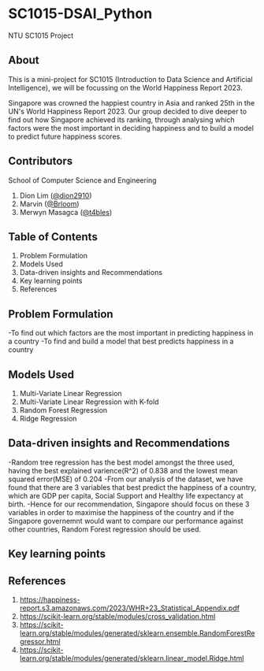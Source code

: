 # SC1015-DSAI_Python
NTU SC1015 Project

## About
This is a mini-project for SC1015 (Introduction to Data Science and Artificial Intelligence), we will be focussing on the World Happiness Report 2023.

Singapore was crowned the happiest country in Asia and ranked 25th in the UN's World Happiness Report 2023. Our group decided to dive deeper to find out how Singapore achieved its ranking, through analysing which factors were the most important in deciding happiness and to build a model to predict future happiness scores.

## Contributors

School of Computer Science and Engineering

1. Dion Lim ([@dion2910](https://github.com/dion2910))
2. Marvin ([@Brloom](https://github.com/Brloom))
3. Merwyn Masagca ([@t4bles](https://github.com/t4bles))

## Table of Contents
1. Problem Formulation
2. Models Used
3. Data-driven insights and Recommendations
4. Key learning points
5. References

## Problem Formulation
-To find out which factors are the most important in predicting happiness in a country
-To find and build a model that best predicts happiness in a country

## Models Used
1. Multi-Variate Linear Regression
2. Multi-Variate Linear Regression with K-fold
3. Random Forest Regression
4. Ridge Regression

## Data-driven insights and Recommendations
-Random tree regression has the best model amongst the three used, having the best explained varience(R^2) of 0.838 and the lowest mean squared error(MSE) of 0.204
-From our analysis of the dataset, we have found that there are 3 variables that best predict the happiness of a country, which are GDP per capita, Social Support and Healthy life expectancy at birth.
-Hence for our recommendation, Singapore should focus on these 3 variables in order to maximise the happiness of the country and if the Singapore governemnt would want to compare our performance against other countries, Random Forest regression should be used.

## Key learning points



## References
1. https://happiness-report.s3.amazonaws.com/2023/WHR+23_Statistical_Appendix.pdf
2. https://scikit-learn.org/stable/modules/cross_validation.html
3. https://scikit-learn.org/stable/modules/generated/sklearn.ensemble.RandomForestRegressor.html
4. https://scikit-learn.org/stable/modules/generated/sklearn.linear_model.Ridge.html
